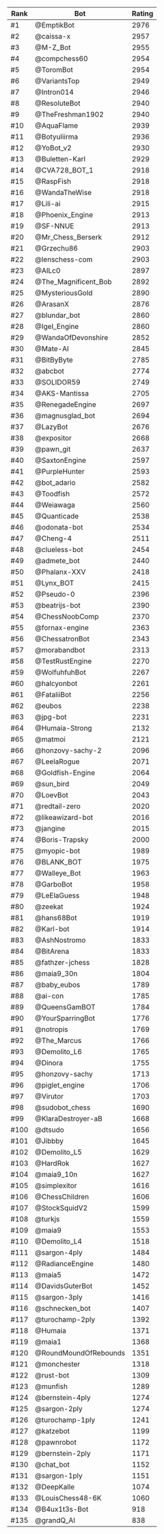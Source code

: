 Rank|Bot|Rating
---|---|---
#1|@EmptikBot|2976
#2|@caissa-x|2957
#3|@M-Z_Bot|2955
#4|@compchess60|2954
#5|@ToromBot|2954
#6|@VariantsTop|2949
#7|@Intron014|2946
#8|@ResoluteBot|2940
#9|@TheFreshman1902|2940
#10|@AquaFlame|2939
#11|@Botyuliirma|2936
#12|@YoBot_v2|2930
#13|@Buletten-Karl|2929
#14|@CVA728_BOT_1|2918
#15|@RaspFish|2918
#16|@WandaTheWise|2918
#17|@Lili-ai|2915
#18|@Phoenix_Engine|2913
#19|@SF-NNUE|2913
#20|@Mr_Chess_Berserk|2912
#21|@Grzechu86|2903
#22|@lenschess-com|2903
#23|@AILc0|2897
#24|@The_Magnificent_Bob|2892
#25|@MysteriousGold|2890
#26|@ArasanX|2876
#27|@blundar_bot|2860
#28|@Igel_Engine|2860
#29|@WandaOfDevonshire|2852
#30|@Mate-AI|2845
#31|@BitByByte|2785
#32|@abcbot|2774
#33|@SOLIDOR59|2749
#34|@AKS-Mantissa|2705
#35|@RenegadeEngine|2697
#36|@magnusglad_bot|2694
#37|@LazyBot|2676
#38|@expositor|2668
#39|@pawn_git|2637
#40|@SaxtonEngine|2597
#41|@PurpleHunter|2593
#42|@bot_adario|2582
#43|@Toodfish|2572
#44|@Weiawaga|2560
#45|@Quanticade|2538
#46|@odonata-bot|2534
#47|@Cheng-4|2511
#48|@clueless-bot|2454
#49|@admete_bot|2440
#50|@Phalanx-XXV|2418
#51|@Lynx_BOT|2415
#52|@Pseudo-0|2396
#53|@beatrijs-bot|2390
#54|@ChessNoobComp|2370
#55|@fornax-engine|2363
#56|@ChessatronBot|2343
#57|@morabandbot|2313
#58|@TestRustEngine|2270
#59|@WolfuhfuhBot|2267
#60|@halcyonbot|2261
#61|@FataliiBot|2256
#62|@eubos|2238
#63|@jpg-bot|2231
#64|@Humaia-Strong|2132
#65|@matmoi|2121
#66|@honzovy-sachy-2|2096
#67|@LeelaRogue|2071
#68|@Goldfish-Engine|2064
#69|@sun_bird|2049
#70|@LoevBot|2043
#71|@redtail-zero|2020
#72|@likeawizard-bot|2016
#73|@jangine|2015
#74|@Boris-Trapsky|2000
#75|@myopic-bot|1989
#76|@BLANK_BOT|1975
#77|@Walleye_Bot|1963
#78|@GarboBot|1958
#79|@LeElaGuess|1948
#80|@zeekat|1924
#81|@hans68Bot|1919
#82|@Karl-bot|1914
#83|@AshNostromo|1833
#84|@BitArena|1833
#85|@fathzer-jchess|1828
#86|@maia9_30n|1804
#87|@baby_eubos|1789
#88|@ai-con|1785
#89|@QueensGamBOT|1784
#90|@YourSparringBot|1776
#91|@notropis|1769
#92|@The_Marcus|1766
#93|@Demolito_L6|1765
#94|@Dinora|1755
#95|@honzovy-sachy|1713
#96|@piglet_engine|1706
#97|@Virutor|1703
#98|@sudobot_chess|1690
#99|@KlaraDestroyer-aB|1668
#100|@dtsudo|1656
#101|@Jibbby|1645
#102|@Demolito_L5|1629
#103|@HardRok|1627
#104|@maia9_10n|1627
#105|@simplexitor|1616
#106|@ChessChildren|1606
#107|@StockSquidV2|1599
#108|@turkjs|1559
#109|@maia9|1553
#110|@Demolito_L4|1518
#111|@sargon-4ply|1484
#112|@RadianceEngine|1480
#113|@maia5|1472
#114|@DavidsGuterBot|1452
#115|@sargon-3ply|1416
#116|@schnecken_bot|1407
#117|@turochamp-2ply|1392
#118|@Humaia|1371
#119|@maia1|1368
#120|@RoundMoundOfRebounds|1351
#121|@monchester|1318
#122|@rust-bot|1309
#123|@munfish|1289
#124|@bernstein-4ply|1274
#125|@sargon-2ply|1274
#126|@turochamp-1ply|1241
#127|@katzebot|1199
#128|@pawnrobot|1172
#129|@bernstein-2ply|1171
#130|@chat_bot|1152
#131|@sargon-1ply|1151
#132|@DeepKalle|1074
#133|@LouisChess48-6K|1060
#134|@B4ux1t3s-Bot|918
#135|@grandQ_AI|838
